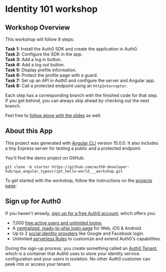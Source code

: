 # Identity 101 workshop

## Workshop Overview
This workshop will follow 8 steps:

**Task 1:** Install the Auth0 SDK and create the application in Auth0.  
**Task 2:** Configure the SDK in the app.    
**Task 3:** Add a log in button.  
**Task 4:** Add a log out button.  
**Task 5:** Display profile information.  
**Task 6:** Protect the profile page with a guard.  
**Task 7:** Set up an API in Auth0 and configure the server and Angular app.  
**Task 8:** Call a protected endpoint using an `HttpInterceptor`.

Each step has a corresponding branch with the finished code for that step. If you get behind, you can always skip ahead by checking out the next branch.

Feel free to [follow along with the slides]() as well.

## About this App
This project was generated with [Angular CLI](https://github.com/angular/angular-cli) version 15.0.0. It also includes a tiny Express server for testing a public and a protected endpoint.

You'll find the demo project on GitHub:

`git clone -b starter https://github.com/auth0-developer-hub/spa_angular_typescript_hello-world___workshop.git `

To get started with the workshop, follow the instructions on the [projects page](https://github.com/auth0-developer-hub/spa_angular_typescript_hello-world___workshop/tree/starter):

## Sign up for Auth0
If you haven't already, [sign up for a free Auth0 account](https://auth0.com/signup), which offers you:

* 7,000 [free active users and unlimited logins](https://auth0.com/pricing/).
* A [centralized, ready-to-ship login page](https://auth0.com/universal-login) for Web, iOS & Android.
* Up to 2 [social identity providers](https://auth0.com/docs/connections/identity-providers-social) like Google and Facebook login.
* Unlimited [serverless Rules](https://auth0.com/docs/rules/current) to customize and extend Auth0's capabilities.

During the sign-up process, you create something called an [Auth0 Tenant](https://auth0.com/docs/getting-started/the-basics#account-and-tenants), which is a container that Auth0 uses to store your identity service configuration and your users in isolation. No other Auth0 customer can peek into or access your tenant.

